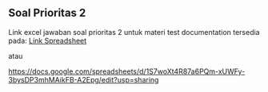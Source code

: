 ## Soal Prioritas 2
Link excel jawaban soal prioritas 2 untuk materi test documentation tersedia pada: [Link Spreadsheet ](https://docs.google.com/spreadsheets/d/1S7woXt4R87a6PQm-xUWFy-3bysDP3mhMAikFB-A2Epg/edit?usp=sharing)

atau 

https://docs.google.com/spreadsheets/d/1S7woXt4R87a6PQm-xUWFy-3bysDP3mhMAikFB-A2Epg/edit?usp=sharing